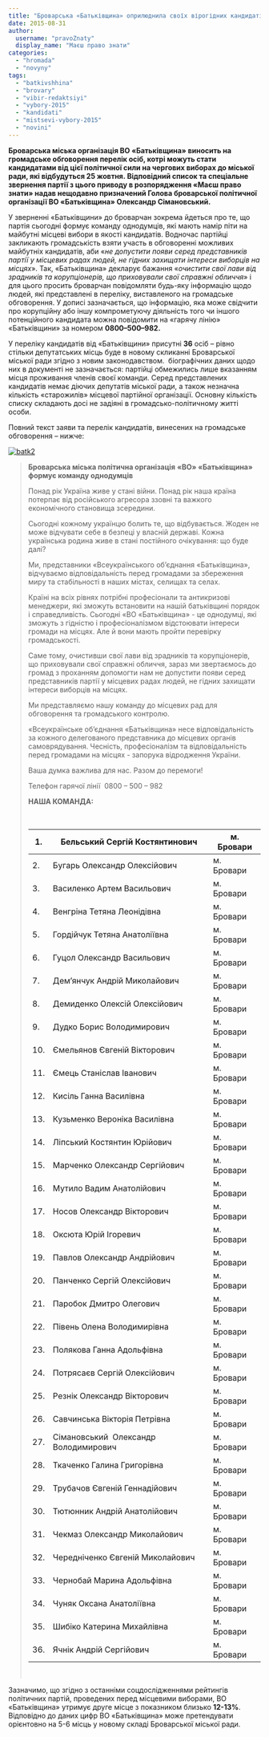 ```yaml
---
title: "Броварська «Батьківщина» оприлюднила своїх вірогідних кандидатів в депутати Броварської міськради"
date: 2015-08-31
author: 
  username: "pravoZnaty"
  display_name: "Маєш право знати"
categories: 
  - "hromada"
  - "novyny"
tags: 
  - "batkivshhina"
  - "brovary"
  - "vibir-redaktsiyi"
  - "vybory-2015"
  - "kandidati"
  - "mistsevi-vybory-2015"
  - "novini"
---
```


**Броварська міська організація ВО «Батьківщина» виносить на громадське обговорення перелік осіб, котрі можуть стати кандидатами від цієї політичної сили на чергових виборах до міської ради, які відбудуться 25 жовтня. Відповідний список та спеціальне звернення партії з цього приводу в розпорядження «Маєш право знати» надав нещодавно призначений Голова броварської політичної організації ВО «Батьківщина» Олександр Сімановський.**

У зверненні «Батьківщини» до броварчан зокрема йдеться про те, що партія сьогодні формує команду однодумців, які мають намір піти на майбутні місцеві вибори в якості кандидатів. Водночас партійці закликають громадськість взяти участь в обговоренні можливих майбутніх кандидатів, аби «_не допустити появи серед представників партії у місцевих радах людей, не гідних захищати інтереси виборців на місцях_». Так, «Батьківщина» декларує бажання «_очистити свої лави від зрадників та корупціонерів, що приховували свої справжні обличчя_» і для цього просить броварчан повідомляти будь-яку інформацію щодо людей, які представлені в переліку, виставленого на громадське обговорення. У дописі зазначається, що інформацію, яка може свідчити про корупційну або іншу компрометуючу діяльність того чи іншого потенційного кандидата можна повідомити на «гарячу лінію» «Батьківщини» за номером **0800–500–982.**

У переліку кандидатів від «Батьківщини» присутні **36** осіб – рівно стільки депутатських місць буде в новому скликанні Броварської міської ради згідно з новим законодавством.  біографічних даних щодо них в документі не зазначається: партійці обмежились лише вказанням місця проживання членів своєї команди. Серед представлених кандидатів немає діючих депутатів міської ради, а також незначна кількість «старожилів» місцевої партійної організації. Основну кількість списку складають досі не задіяні в громадсько-політичному житті особи.

Повний текст заяви та перелік кандидатів, винесених на громадське обговорення – нижче:

[![batk2](https://mpz.brovary.org/wp-content/uploads/2015/08/batk2.jpg)](https://mpz.brovary.org/wp-content/uploads/2015/08/batk2.jpg)

> **Броварська міська політична організація** **«ВО» «Батьківщина» формує команду однодумців**
> 
> Понад рік Україна живе у стані війни. Понад рік наша країна потерпає від російського агресора ззовні та важкого економічного становища зсередини.
> 
> Сьогодні кожному українцю болить те, що відбувається. Жоден не може відчувати себе в безпеці у власній державі. Кожна українська родина живе в стані постійного очікування: що буде далі?
> 
> Ми, представники «Всеукраїнського об’єднання «Батьківщина», відчуваємо відповідальність перед громадами за збереження миру та стабільності в наших містах, селищах та селах.
> 
> Країні на всіх рівнях потрібні професіонали та антикризові менеджери, які зможуть встановити на нашій батьківщині порядок і справедливість. Сьогодні «ВО «Батьківщина» - це однодумці, які зможуть з гідністю і професіоналізмом відстоювати інтереси громади на місцях. Але й вони мають пройти перевірку громадськості.
> 
> Саме тому, очистивши свої лави від зрадників та корупціонерів, що приховували свої справжні обличчя, зараз ми звертаємось до громад з проханням допомогти нам не допустити появи серед представників партії у місцевих радах людей, не гідних захищати інтереси виборців на місцях.
> 
> Ми представляємо нашу команду до місцевих рад для обговорення та громадського контролю.
> 
> «Всеукраїнське об’єднання «Батьківщина» несе відповідальність за кожного делегованого представника до місцевих органів самоврядування. Чесність, професіоналізм та відповідальність перед громадами на місцях - запорука відродження України.
> 
> Ваша думка важлива для нас. Разом до перемоги!
> 
> Телефон гарячої лінії  0800 – 500 – 982
> 
> **НАША КОМАНДА:**
> 
>  
> 
> | 1. | Бельський Сергій Костянтинович | м. Бровари |
> | --- | --- | --- |
> | 2. | Бугарь Олександр Олексійович | м. Бровари |
> | 3. | Василенко Артем Васильович | м. Бровари |
> | 4. | Венгріна Тетяна Леонідівна | м. Бровари |
> | 5. | Гордійчук Тетяна Анатоліївна | м. Бровари |
> | 6. | Гуцол Олександр Васильович | м. Бровари |
> | 7. | Дем’янчук Андрій Миколайович | м. Бровари |
> | 8. | Демиденко Олексій Олексійович | м. Бровари |
> | 9. | Дудко Борис Володимирович | м. Бровари |
> | 10. | Ємельянов Євгеній Вікторович | м. Бровари |
> | 11. | Ємець Станіслав Іванович | м. Бровари |
> | 12. | Кисіль Ганна Василівна | м. Бровари |
> | 13. | Кузьменко Вероніка Василівна | м. Бровари |
> | 14. | Ліпський Костянтин Юрійович | м. Бровари |
> | 15. | Марченко Олександр Сергійович | м. Бровари |
> | 16. | Мутило Вадим Анатолійович | м. Бровари |
> | 17. | Носов Олександр Вікторович | м. Бровари |
> | 18. | Оксюта Юрій Ігоревич | м. Бровари |
> | 19. | Павлов Олександр Андрійович | м. Бровари |
> | 20. | Панченко Сергій Олексійович | м. Бровари |
> | 21. | Паробок Дмитро Олегович | м. Бровари |
> | 22. | Півень Олена Володимирівна | м. Бровари |
> | 23. | Полякова Ганна Адольфівна | м. Бровари |
> | 24. | Потрясаєв Сергій Олексійович | м. Бровари |
> | 25. | Резнік Олександр Вікторович | м. Бровари |
> | 26. | Савчинська Вікторія Петрівна | м. Бровари |
> | 27. | Сімановський  Олександр Володимирович | м. Бровари |
> | 28. | Ткаченко Галина Григорівна | м. Бровари |
> | 29. | Трубачов Євгеній Геннадійович | м. Бровари |
> | 30. | Тютюнник Андрій Анатолійович | м. Бровари |
> | 31. | Чекмаз Олександр Миколайович | м. Бровари |
> | 32. | Чередніченко Євгеній Миколайович | м. Бровари |
> | 33. | Чернобай Марина Адольфівна | м. Бровари |
> | 34. | Чуняк Оксана Анатоліївна | м. Бровари |
> | 35. | Шибіко Катерина Михайлівна | м. Бровари |
> | 36. | Ячнік Андрій Сергійович | м. Бровари |
> 
>  

Зазначимо, що згідно з останніми соцдослідженнями рейтингів політичних партій, проведених перед місцевими виборами, ВО «Батьківщина» утримує друге місце з показником близько **12-13%**. Відповідно до даних цифр ВО «Батьківщина» може претендувати орієнтовно на 5-6 місць у новому складі Броварської міської ради.
